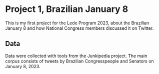 # Project 1, Brazilian January 8
This is my first project for the Lede Program 2023, about the Brazilian January 8 and how National Congress members discussed it on Twitter.

## Data
Data were collected with tools from the Junkipedia project. The main corpus consists of tweets by Brazilian Congresspeople and Senators on January 8, 2023.
